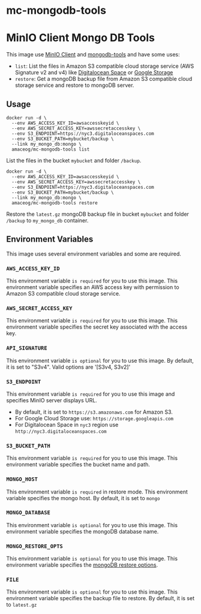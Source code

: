 mc-mongodb-tools
================

# MinIO Client Mongo DB Tools

This image use [MinIO Client](https://docs.min.io/docs/minio-client-complete-guide.html) and
[mongodb-tools](https://pkgs.alpinelinux.org/contents?branch=edge&name=mongodb-tools&arch=x86&repo=community) and have some uses:

* `list`: List the files in Amazon S3 compatible cloud storage service (AWS Signature v2 and v4) like [Digitalocean Space](https://www.digitalocean.com/docs/spaces/) or [Google Storage](https://cloud.google.com/storage)
* `restore`: Get a mongoDB backup file from Amazon S3 compatible cloud storage service and restore to mongoDB server.

## Usage

```
docker run -d \
  --env AWS_ACCESS_KEY_ID=awsaccesskeyid \
  --env AWS_SECRET_ACCESS_KEY=awssecretaccesskey \
  --env S3_ENDPOINT=https://nyc3.digitaloceanspaces.com
  --env S3_BUCKET_PATH=mybucket/backup \
  --link my_mongo_db:mongo \
  amaceog/mc-mongodb-tools list
```

List the files in the bucket `mybucket` and folder `/backup`.

```
docker run -d \
  --env AWS_ACCESS_KEY_ID=awsaccesskeyid \
  --env AWS_SECRET_ACCESS_KEY=awssecretaccesskey \
  --env S3_ENDPOINT=https://nyc3.digitaloceanspaces.com
  --env S3_BUCKET_PATH=mybucket/backup \
  --link my_mongo_db:mongo \
  amaceog/mc-mongodb-tools restore
```
Restore the `latest.gz` mongoDB backup file in bucket `mybucket` and folder `/backup` to `my_mongo_db` container.

## Environment Variables

This image uses several environment variables and some are required.

### `AWS_ACCESS_KEY_ID`

This environment variable `is required` for you to use this image. This environment variable specifies an AWS access key with permission to Amazon S3 compatible cloud storage service.
### `AWS_SECRET_ACCESS_KEY`

This environment variable `is required` for you to use this image. This environment variable specifies the secret key associated with the access key.
### `API_SIGNATURE`

This environment variable `is optional` for you to use this image. By default, it is set to "S3v4". Valid options are '[S3v4, S3v2]'

### `S3_ENDPOINT`

This environment variable `is required` for you to use this image and specifies MinIO server displays URL.

* By default, it is set to `https://s3.amazonaws.com` for Amazon S3.
* For Google Cloud Storage use: `https://storage.googleapis.com`
* For Digitalocean Space in `nyc3` region use `http://nyc3.digitaloceanspaces.com`

### `S3_BUCKET_PATH`

This environment variable `is required` for you to use this image. This environment variable specifies the bucket name and path.

### `MONGO_HOST`

This environment variable `is required` in restore mode. This environment variable specifies the mongo host. By default, it is set to `mongo`

### `MONGO_DATABASE`

This environment variable `is optional` for you to use this image.
This environment variable specifies the mongoDB database name.

### `MONGO_RESTORE_OPTS`

This environment variable `is optional` for you to use this image.
This environment variable specifies the [mongoDB restore options](https://docs.mongodb.com/manual/reference/program/mongorestore/).

### `FILE`

This environment variable `is optional` for you to use this image.
This environment variable specifies the backup file to restore. By default, it is set to `latest.gz`